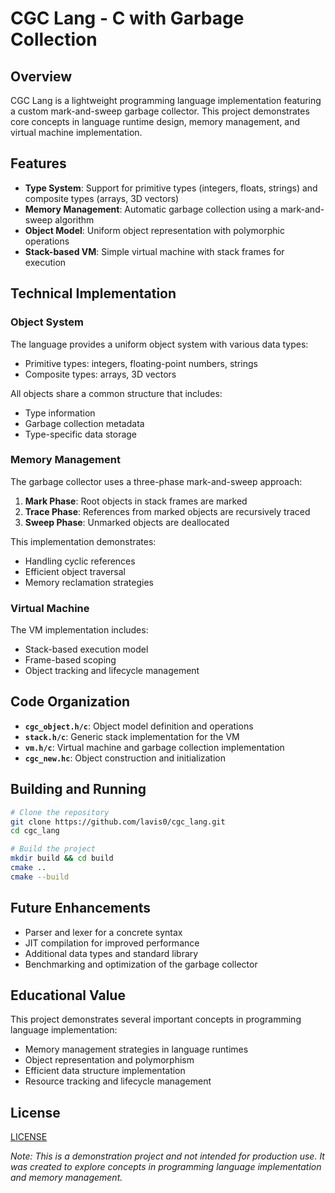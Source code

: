 # CGC Lang - C with Garbage Collection

## Overview

CGC Lang is a lightweight programming language implementation featuring a custom mark-and-sweep garbage collector. This project demonstrates core concepts in language runtime design, memory management, and virtual machine implementation.

## Features

- **Type System**: Support for primitive types (integers, floats, strings) and composite types (arrays, 3D vectors)
- **Memory Management**: Automatic garbage collection using a mark-and-sweep algorithm
- **Object Model**: Uniform object representation with polymorphic operations
- **Stack-based VM**: Simple virtual machine with stack frames for execution

## Technical Implementation

### Object System

The language provides a uniform object system with various data types:
- Primitive types: integers, floating-point numbers, strings
- Composite types: arrays, 3D vectors

All objects share a common structure that includes:
- Type information
- Garbage collection metadata
- Type-specific data storage

### Memory Management

The garbage collector uses a three-phase mark-and-sweep approach:
1. **Mark Phase**: Root objects in stack frames are marked
2. **Trace Phase**: References from marked objects are recursively traced
3. **Sweep Phase**: Unmarked objects are deallocated

This implementation demonstrates:
- Handling cyclic references
- Efficient object traversal
- Memory reclamation strategies

### Virtual Machine

The VM implementation includes:
- Stack-based execution model
- Frame-based scoping
- Object tracking and lifecycle management

## Code Organization

- **`cgc_object.h/c`**: Object model definition and operations
- **`stack.h/c`**: Generic stack implementation for the VM
- **`vm.h/c`**: Virtual machine and garbage collection implementation
- **`cgc_new.hc`**: Object construction and initialization

## Building and Running
```bash
# Clone the repository
git clone https://github.com/lavis0/cgc_lang.git
cd cgc_lang

# Build the project
mkdir build && cd build
cmake ..
cmake --build
```

## Future Enhancements

- Parser and lexer for a concrete syntax
- JIT compilation for improved performance
- Additional data types and standard library
- Benchmarking and optimization of the garbage collector

## Educational Value

This project demonstrates several important concepts in programming language implementation:

- Memory management strategies in language runtimes
- Object representation and polymorphism
- Efficient data structure implementation
- Resource tracking and lifecycle management

## License

[LICENSE](LICENSE)

*Note: This is a demonstration project and not intended for production use. It was created to explore concepts in programming language implementation and memory management.*